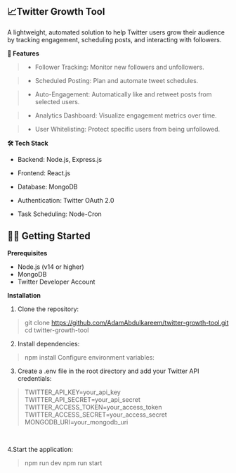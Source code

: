 <h2>📈Twitter Growth Tool</h2>
A lightweight, automated solution to help Twitter users grow their audience by tracking engagement, scheduling posts, and interacting with followers.



**🚀 Features**
>- Follower Tracking: Monitor new followers and unfollowers.

>- Scheduled Posting: Plan and automate tweet schedules.

>- Auto-Engagement: Automatically like and retweet posts from selected users.

>- Analytics Dashboard: Visualize engagement metrics over time.

>- User Whitelisting: Protect specific users from being unfollowed.



**🛠️ Tech Stack**
- Backend: Node.js, Express.js

- Frontend: React.js

- Database: MongoDB

- Authentication: Twitter OAuth 2.0

- Task Scheduling: Node-Cron


<h2>🧑‍💻 Getting Started</h2>

**Prerequisites**

- Node.js (v14 or higher)
- MongoDB
- Twitter Developer Account

**Installation**
  1. Clone the repository:
> git clone https://github.com/AdamAbdulkareem/twitter-growth-tool.git
> cd twitter-growth-tool

  2. Install dependencies:
> npm install
Configure environment variables:

  3. Create a .env file in the root directory and add your Twitter API credentials:
> TWITTER_API_KEY=your_api_key <br>
> TWITTER_API_SECRET=your_api_secret <br>
> TWITTER_ACCESS_TOKEN=your_access_token <br>
> TWITTER_ACCESS_SECRET=your_access_secret <br>
> MONGODB_URI=your_mongodb_uri
<br>

  4.Start the application:<be>
>npm run dev <be>
>npm run start <br>
